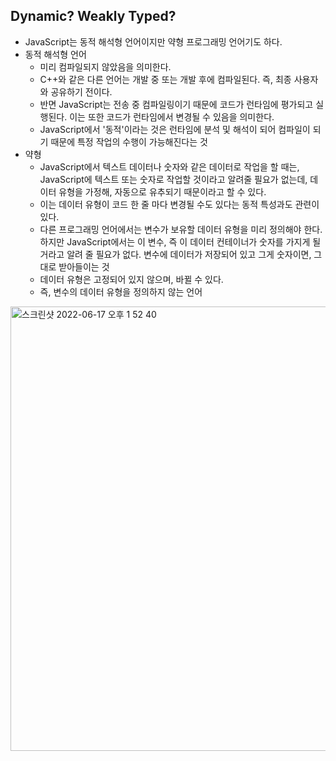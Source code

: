 ## Dynamic? Weakly Typed?
- JavaScript는 동적 해석형 언어이지만 약형 프로그래밍 언어기도 하다.
- 동적 해석형 언어
  - 미리 컴파일되지 않았음을 의미한다.
  - C++와 같은 다른 언어는 개발 중 또는 개발 후에 컴파일된다. 즉, 최종 사용자와 공유하기 전이다.
  - 반면 JavaScript는 전송 중 컴파일링이기 때문에 코드가 런타임에 평가되고 실행된다. 이는 또한 코드가 런타임에서 변경될 수 있음을 의미한다.
  - JavaScript에서 '동적'이라는 것은 런타임에 분석 및 해석이 되어 컴파일이 되기 때문에 특정 작업의 수행이 가능해진다는 것
- 약형
  - JavaScript에서 텍스트 데이터나 숫자와 같은 데이터로 작업을 할 때는, JavaScript에 텍스트 또는 숫자로 작업할 것이라고 알려줄 필요가 없는데, 데이터 유형을 가정해, 자동으로 유추되기 때문이라고 할 수 있다.
  - 이는 데이터 유형이 코드 한 줄 마다 변경될 수도 있다는 동적 특성과도 관련이 있다.
  - 다른 프로그래밍 언어에서는 변수가 보유할 데이터 유형을 미리 정의해야 한다. 하지만 JavaScript에서는 이 변수, 즉 이 데이터 컨테이너가 숫자를 가지게 될 거라고 알려 줄 필요가 없다. 변수에 데이터가 저장되어 있고 그게 숫자이면, 그대로 받아들이는 것
  - 데이터 유형은 고정되어 있지 않으며, 바뀔 수 있다.
  - 즉, 변수의 데이터 유형을 정의하지 않는 언어
<img width="711" alt="스크린샷 2022-06-17 오후 1 52 40" src="https://user-images.githubusercontent.com/75515697/174227533-2411da91-b7aa-4967-8aa4-025ca0cdd93a.png">
